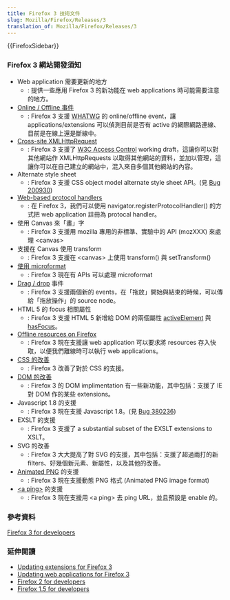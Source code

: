 ```yaml
---
title: Firefox 3 技術文件
slug: Mozilla/Firefox/Releases/3
translation_of: Mozilla/Firefox/Releases/3
---
```

{{FirefoxSidebar}}

### Firefox 3 網站開發須知

- Web application 需要更新的地方
  - : 提供一些應用 Firefox 3 的新功能在 web applications 時可能需要注意的地方。
- [Online / Offline 事件](zh_tw/Firefox_3_Online_and_Offline_Events)
  - : Firefox 3 支援 [WHATWG](http://wiki.whatwg.org/wiki/FAQ#What_is_the_WHATWG.3F) 的 online/offline event，讓 applications/extensions 可以偵測目前是否有 active 的網際網路連線、目前是在線上還是斷線中。
- [Cross-site XMLHttpRequest](zh_tw/Firefox_3_supports_Cross-site_XMLHttpRequest)
  - : Firefox 3 支援了 [W3C Access Control](http://www.w3.org/TR/access-control/) working draft，這讓你可以對其他網站作 XMLHttpRequests 以取得其他網站的資料，並加以管理，這讓你可以在自己建立的網站中，混入來自多個其他網站的內容。
- Alternate style sheet
  - : Firefox 3 支援 CSS object model alternate style sheet API。(見 [Bug 200930](https://bugzilla.mozilla.org/show_bug.cgi?id=200930))
- [Web-based protocol handlers](zh_tw/Firefox_3_Web-based_protocol_handler)
  - : 在 Firefox 3，我們可以使用 navigator.registerProtocolHandler() 的方式把 web application 註冊為 protocal handler。
- 使用 Canvas 來「畫」字
  - : Firefox 3 支援用 mozilla 專用的非標準、實驗中的 API (mozXXX) 來處理 \<canvas>
- 支援在 Canvas 使用 transform
  - : Firefox 3 支援在 \<canvas> 上使用 transform() 與 setTransform()
- [使用 microformat](zh_tw/Firefox_3_Using_Microformat)
  - : Firefox 3 現在有 APIs 可以處理 microformat
- [Drag / drop](zh_tw/Firefox_3_Drag_and_Drop_Events) 事件
  - : Firefox 3 支援兩個新的 events，在「拖放」開始與結束的時候，可以傳給「拖放操作」的 source node。
- HTML 5 的 focus 相關屬性
  - : Firefox 3 支援 HTML 5 新增給 DOM 的兩個屬性 [activeElement](/en/docs/DOM:document.activeElement) 與 [hasFocus](/en/docs/DOM:document.hasFocus)。
- [Offline resources on Firefox](zh_tw/Offline_resources_on_Firefox)
  - : Firefox 3 現在支援讓 web application 可以要求將 resources 存入快取，以便我們離線時可以執行 web applications。
- [CSS 的改善](zh_tw/Firefox_3_CSS_Improvement)
  - : Firefox 3 改善了對於 CSS 的支援。
- [DOM 的改善](zh_tw/Firefox_3_Dom_Improvements)
  - : Firefox 3 的 DOM implimentation 有一些新功能，其中包括：支援了 IE 對 DOM 作的某些 extensions。
- Javascript 1.8 的支援
  - : Firefox 3 現在支援 Javascript 1.8。(見 [Bug 380236](https://bugzilla.mozilla.org/show_bug.cgi?id=380236))
- EXSLT 的支援
  - : Firefox 3 支援了 a substantial subset of the EXSLT extensions to XSLT。
- SVG 的改善
  - : Firefox 3 大大提高了對 SVG 的支援，其中包括：支援了超過兩打的新 filters、好幾個新元素、新屬性，以及其他的改善。
- [Animated PNG](zh_tw/Firefox_3_Animated_PNG_support) 的支援
  - : Firefox 3 現在支援動態 PNG 格式 (Animated PNG image format)
- [\<a ping>](zh_tw/Firefox_3_ping_attribute_support_for_anchor_element) 的支援
  - : Firefox 3 現在支援用 \<a ping> 去 ping URL，並且預設是 enable 的。

### 參考資料

[Firefox 3 for developers](/en/docs/Firefox_3_for_developers#For_web_site_and_application_developers)

### 延伸閱讀

- [Updating extensions for Firefox 3](/en/docs/Updating_extensions_for_Firefox_3)
- [Updating web applications for Firefox 3](/en/docs/Updating_web_applications_for_Firefox_3)
- [Firefox 2 for developers](/en/docs/Firefox_2_for_developers)
- [Firefox 1.5 for developers](/en/docs/Firefox_1.5_for_developers)
